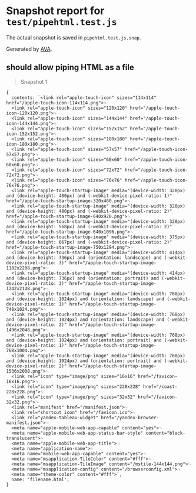 # Snapshot report for `test/pipehtml.test.js`

The actual snapshot is saved in `pipehtml.test.js.snap`.

Generated by [AVA](https://ava.li).

## should allow piping HTML as a file

> Snapshot 1

    {
      contents: `<link rel="apple-touch-icon" sizes="114x114" href="/apple-touch-icon-114x114.png">␊
      <link rel="apple-touch-icon" sizes="120x120" href="/apple-touch-icon-120x120.png">␊
      <link rel="apple-touch-icon" sizes="144x144" href="/apple-touch-icon-144x144.png">␊
      <link rel="apple-touch-icon" sizes="152x152" href="/apple-touch-icon-152x152.png">␊
      <link rel="apple-touch-icon" sizes="180x180" href="/apple-touch-icon-180x180.png">␊
      <link rel="apple-touch-icon" sizes="57x57" href="/apple-touch-icon-57x57.png">␊
      <link rel="apple-touch-icon" sizes="60x60" href="/apple-touch-icon-60x60.png">␊
      <link rel="apple-touch-icon" sizes="72x72" href="/apple-touch-icon-72x72.png">␊
      <link rel="apple-touch-icon" sizes="76x76" href="/apple-touch-icon-76x76.png">␊
      <link rel="apple-touch-startup-image" media="(device-width: 320px) and (device-height: 480px) and (-webkit-device-pixel-ratio: 1)" href="/apple-touch-startup-image-320x460.png">␊
      <link rel="apple-touch-startup-image" media="(device-width: 320px) and (device-height: 480px) and (-webkit-device-pixel-ratio: 2)" href="/apple-touch-startup-image-640x920.png">␊
      <link rel="apple-touch-startup-image" media="(device-width: 320px) and (device-height: 568px) and (-webkit-device-pixel-ratio: 2)" href="/apple-touch-startup-image-640x1096.png">␊
      <link rel="apple-touch-startup-image" media="(device-width: 375px) and (device-height: 667px) and (-webkit-device-pixel-ratio: 2)" href="/apple-touch-startup-image-750x1294.png">␊
      <link rel="apple-touch-startup-image" media="(device-width: 414px) and (device-height: 736px) and (orientation: landscape) and (-webkit-device-pixel-ratio: 3)" href="/apple-touch-startup-image-1182x2208.png">␊
      <link rel="apple-touch-startup-image" media="(device-width: 414px) and (device-height: 736px) and (orientation: portrait) and (-webkit-device-pixel-ratio: 3)" href="/apple-touch-startup-image-1242x2148.png">␊
      <link rel="apple-touch-startup-image" media="(device-width: 768px) and (device-height: 1024px) and (orientation: landscape) and (-webkit-device-pixel-ratio: 1)" href="/apple-touch-startup-image-748x1024.png">␊
      <link rel="apple-touch-startup-image" media="(device-width: 768px) and (device-height: 1024px) and (orientation: landscape) and (-webkit-device-pixel-ratio: 2)" href="/apple-touch-startup-image-1496x2048.png">␊
      <link rel="apple-touch-startup-image" media="(device-width: 768px) and (device-height: 1024px) and (orientation: portrait) and (-webkit-device-pixel-ratio: 1)" href="/apple-touch-startup-image-768x1004.png">␊
      <link rel="apple-touch-startup-image" media="(device-width: 768px) and (device-height: 1024px) and (orientation: portrait) and (-webkit-device-pixel-ratio: 2)" href="/apple-touch-startup-image-1536x2008.png">␊
      <link rel="icon" type="image/png" sizes="16x16" href="/favicon-16x16.png">␊
      <link rel="icon" type="image/png" sizes="228x228" href="/coast-228x228.png">␊
      <link rel="icon" type="image/png" sizes="32x32" href="/favicon-32x32.png">␊
      <link rel="manifest" href="/manifest.json">␊
      <link rel="shortcut icon" href="/favicon.ico">␊
      <link rel="yandex-tableau-widget" href="/yandex-browser-manifest.json">␊
      <meta name="apple-mobile-web-app-capable" content="yes">␊
      <meta name="apple-mobile-web-app-status-bar-style" content="black-translucent">␊
      <meta name="apple-mobile-web-app-title">␊
      <meta name="application-name">␊
      <meta name="mobile-web-app-capable" content="yes">␊
      <meta name="msapplication-TileColor" content="#fff">␊
      <meta name="msapplication-TileImage" content="/mstile-144x144.png">␊
      <meta name="msapplication-config" content="/browserconfig.xml">␊
      <meta name="theme-color" content="#fff">`,
      name: 'filename.html',
    }
